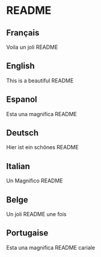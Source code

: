 # README

## Français
Voila un joli README

## English
This is a beautiful README

## Espanol

Esta una magnifica README

## Deutsch

Hier ist ein schönes README

## Italian

Un Magnifico README

## Belge

Un joli README une fois

## Portugaise

Esta una magnifica README cariale
